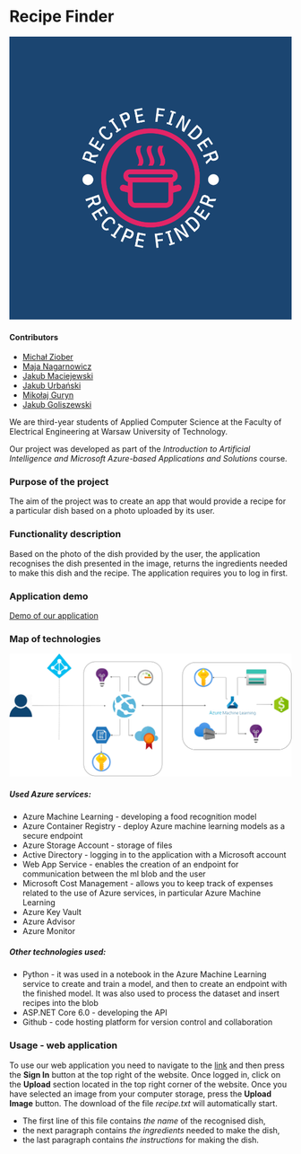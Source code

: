 

# Recipe Finder
![our logo](https://github.com/Majkel572/AzureRecipeFinder/blob/mobile-app/app/src/debug/res/drawable/logo_color.png)
#### Contributors

- [Michał Ziober](https://github.com/micha5555)
- [Maja Nagarnowicz](https://github.com/nebraszka)
- [Jakub Maciejewski](https://github.com/PiorunPL)
- [Jakub Urbański](https://github.com/urbanski220)
- [Mikołaj Guryn](https://github.com/Majkel572)
- [Jakub Goliszewski](https://github.com/jgoliszewski)

We are third-year students of Applied Computer Science at the Faculty of Electrical Engineering at Warsaw University of Technology.

Our project was developed as part of the *Introduction to Artificial Intelligence and Microsoft Azure-based Applications and Solutions* course.

### Purpose of the project

The aim of the project was to create an app that would provide a recipe for a particular dish based on a photo uploaded by its user.

### Functionality description

Based on the photo of the dish provided by the user, the application recognises the dish presented in the image, returns the ingredients needed to make this dish and the recipe.
The application requires you to log in first.

### Application demo

[Demo of our application](https://www.youtube.com/watch?v=KMOndmBJCx8)

### Map of technologies

![diagram](https://github.com/Majkel572/AzureRecipeFinder/blob/main/diagram.drawio_page-0001.jpg)
##### Used Azure services:
- Azure Machine Learning - developing a food recognition model
- Azure Container Registry - deploy Azure machine learning models as a secure endpoint
- Azure Storage Account - storage of files 
- Active Directory - logging in to the application with a Microsoft account
- Web App Service - enables the creation of an endpoint for communication between the ml blob and the user
- Microsoft Cost Management - allows you to keep track of expenses related to the use of Azure services, in particular Azure Machine Learning
- Azure Key Vault 
- Azure Advisor 
- Azure Monitor

##### Other technologies used:
- Python - it was used in a notebook in the Azure Machine Learning service to create and train a model, and then to create an endpoint with the finished model. It was also used to process the dataset and insert recipes into the blob
- ASP.NET Core 6.0 - developing the API
- Github - code hosting platform for version control and collaboration

### Usage - web application
To use our web application you need to navigate to the [link](https://recipefinder7.azurewebsites.net/) and then press the **Sign In** button at the top right of the website. Once logged in, click on the **Upload** section located in the top right corner of the website. Once you have selected an image from your computer storage, press the **Upload Image** button. The download of the file *recipe.txt* will automatically start. 
- The first line of this file contains *the name* of the recognised dish,
- the next paragraph contains *the ingredients* needed to make the dish,
- the last paragraph contains *the instructions* for making the dish.
